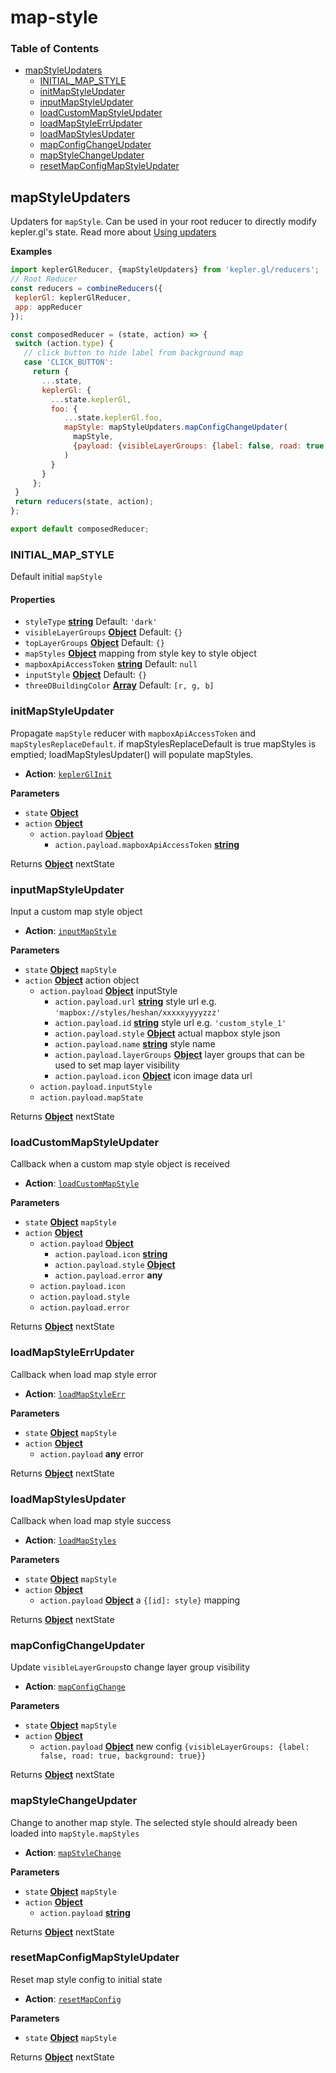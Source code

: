 # map-style

### Table of Contents

* [mapStyleUpdaters](map-style.md#mapstyleupdaters)
  * [INITIAL\_MAP\_STYLE](map-style.md#initial_map_style)
  * [initMapStyleUpdater](map-style.md#initmapstyleupdater)
  * [inputMapStyleUpdater](map-style.md#inputmapstyleupdater)
  * [loadCustomMapStyleUpdater](map-style.md#loadcustommapstyleupdater)
  * [loadMapStyleErrUpdater](map-style.md#loadmapstyleerrupdater)
  * [loadMapStylesUpdater](map-style.md#loadmapstylesupdater)
  * [mapConfigChangeUpdater](map-style.md#mapconfigchangeupdater)
  * [mapStyleChangeUpdater](map-style.md#mapstylechangeupdater)
  * [resetMapConfigMapStyleUpdater](map-style.md#resetmapconfigmapstyleupdater)

## mapStyleUpdaters

Updaters for `mapStyle`. Can be used in your root reducer to directly modify kepler.gl's state. Read more about [Using updaters](https://github.com/keplergl/kepler.gl/tree/f6f52361683304ed9d62029fbf268582543aebae/docs/api-reference/advanced-usage/using-updaters.md)

**Examples**

```javascript
import keplerGlReducer, {mapStyleUpdaters} from 'kepler.gl/reducers';
// Root Reducer
const reducers = combineReducers({
 keplerGl: keplerGlReducer,
 app: appReducer
});

const composedReducer = (state, action) => {
 switch (action.type) {
   // click button to hide label from background map
   case 'CLICK_BUTTON':
     return {
       ...state,
       keplerGl: {
         ...state.keplerGl,
         foo: {
            ...state.keplerGl.foo,
            mapStyle: mapStyleUpdaters.mapConfigChangeUpdater(
              mapStyle,
              {payload: {visibleLayerGroups: {label: false, road: true, background: true}}}
            )
         }
       }
     };
 }
 return reducers(state, action);
};

export default composedReducer;
```

### INITIAL\_MAP\_STYLE

Default initial `mapStyle`

#### Properties

* `styleType` [**string**](https://developer.mozilla.org/docs/Web/JavaScript/Reference/Global_Objects/String) Default: `'dark'`
* `visibleLayerGroups` [**Object**](https://developer.mozilla.org/docs/Web/JavaScript/Reference/Global_Objects/Object) Default: `{}`
* `topLayerGroups` [**Object**](https://developer.mozilla.org/docs/Web/JavaScript/Reference/Global_Objects/Object) Default: `{}`
* `mapStyles` [**Object**](https://developer.mozilla.org/docs/Web/JavaScript/Reference/Global_Objects/Object) mapping from style key to style object
* `mapboxApiAccessToken` [**string**](https://developer.mozilla.org/docs/Web/JavaScript/Reference/Global_Objects/String) Default: `null`
* `inputStyle` [**Object**](https://developer.mozilla.org/docs/Web/JavaScript/Reference/Global_Objects/Object) Default: `{}`
* `threeDBuildingColor` [**Array**](https://developer.mozilla.org/docs/Web/JavaScript/Reference/Global_Objects/Array) Default: `[r, g, b]`

### initMapStyleUpdater

Propagate `mapStyle` reducer with `mapboxApiAccessToken` and `mapStylesReplaceDefault`. if mapStylesReplaceDefault is true mapStyles is emptied; loadMapStylesUpdater\(\) will populate mapStyles.

* **Action**: [`keplerGlInit`](../actions/actions.md#keplerglinit)

**Parameters**

* `state` [**Object**](https://developer.mozilla.org/docs/Web/JavaScript/Reference/Global_Objects/Object) 
* `action` [**Object**](https://developer.mozilla.org/docs/Web/JavaScript/Reference/Global_Objects/Object) 
  * `action.payload` [**Object**](https://developer.mozilla.org/docs/Web/JavaScript/Reference/Global_Objects/Object) 
    * `action.payload.mapboxApiAccessToken` [**string**](https://developer.mozilla.org/docs/Web/JavaScript/Reference/Global_Objects/String) 

Returns [**Object**](https://developer.mozilla.org/docs/Web/JavaScript/Reference/Global_Objects/Object) nextState

### inputMapStyleUpdater

Input a custom map style object

* **Action**: [`inputMapStyle`](../actions/actions.md#inputmapstyle)

**Parameters**

* `state` [**Object**](https://developer.mozilla.org/docs/Web/JavaScript/Reference/Global_Objects/Object) `mapStyle`
* `action` [**Object**](https://developer.mozilla.org/docs/Web/JavaScript/Reference/Global_Objects/Object) action object
  * `action.payload` [**Object**](https://developer.mozilla.org/docs/Web/JavaScript/Reference/Global_Objects/Object) inputStyle
    * `action.payload.url` [**string**](https://developer.mozilla.org/docs/Web/JavaScript/Reference/Global_Objects/String) style url e.g. `'mapbox://styles/heshan/xxxxxyyyyzzz'`
    * `action.payload.id` [**string**](https://developer.mozilla.org/docs/Web/JavaScript/Reference/Global_Objects/String) style url e.g. `'custom_style_1'`
    * `action.payload.style` [**Object**](https://developer.mozilla.org/docs/Web/JavaScript/Reference/Global_Objects/Object) actual mapbox style json
    * `action.payload.name` [**string**](https://developer.mozilla.org/docs/Web/JavaScript/Reference/Global_Objects/String) style name
    * `action.payload.layerGroups` [**Object**](https://developer.mozilla.org/docs/Web/JavaScript/Reference/Global_Objects/Object) layer groups that can be used to set map layer visibility
    * `action.payload.icon` [**Object**](https://developer.mozilla.org/docs/Web/JavaScript/Reference/Global_Objects/Object) icon image data url
  * `action.payload.inputStyle`  
  * `action.payload.mapState`  

Returns [**Object**](https://developer.mozilla.org/docs/Web/JavaScript/Reference/Global_Objects/Object) nextState

### loadCustomMapStyleUpdater

Callback when a custom map style object is received

* **Action**: [`loadCustomMapStyle`](../actions/actions.md#loadcustommapstyle)

**Parameters**

* `state` [**Object**](https://developer.mozilla.org/docs/Web/JavaScript/Reference/Global_Objects/Object) `mapStyle`
* `action` [**Object**](https://developer.mozilla.org/docs/Web/JavaScript/Reference/Global_Objects/Object) 
  * `action.payload` [**Object**](https://developer.mozilla.org/docs/Web/JavaScript/Reference/Global_Objects/Object) 
    * `action.payload.icon` [**string**](https://developer.mozilla.org/docs/Web/JavaScript/Reference/Global_Objects/String) 
    * `action.payload.style` [**Object**](https://developer.mozilla.org/docs/Web/JavaScript/Reference/Global_Objects/Object) 
    * `action.payload.error` **any** 
  * `action.payload.icon`  
  * `action.payload.style`  
  * `action.payload.error`  

Returns [**Object**](https://developer.mozilla.org/docs/Web/JavaScript/Reference/Global_Objects/Object) nextState

### loadMapStyleErrUpdater

Callback when load map style error

* **Action**: [`loadMapStyleErr`](../actions/actions.md#loadmapstyleerr)

**Parameters**

* `state` [**Object**](https://developer.mozilla.org/docs/Web/JavaScript/Reference/Global_Objects/Object) `mapStyle`
* `action` [**Object**](https://developer.mozilla.org/docs/Web/JavaScript/Reference/Global_Objects/Object) 
  * `action.payload` **any** error

Returns [**Object**](https://developer.mozilla.org/docs/Web/JavaScript/Reference/Global_Objects/Object) nextState

### loadMapStylesUpdater

Callback when load map style success

* **Action**: [`loadMapStyles`](../actions/actions.md#loadmapstyles)

**Parameters**

* `state` [**Object**](https://developer.mozilla.org/docs/Web/JavaScript/Reference/Global_Objects/Object) `mapStyle`
* `action` [**Object**](https://developer.mozilla.org/docs/Web/JavaScript/Reference/Global_Objects/Object) 
  * `action.payload` [**Object**](https://developer.mozilla.org/docs/Web/JavaScript/Reference/Global_Objects/Object) a `{[id]: style}` mapping

Returns [**Object**](https://developer.mozilla.org/docs/Web/JavaScript/Reference/Global_Objects/Object) nextState

### mapConfigChangeUpdater

Update `visibleLayerGroups`to change layer group visibility

* **Action**: [`mapConfigChange`](../actions/actions.md#mapconfigchange)

**Parameters**

* `state` [**Object**](https://developer.mozilla.org/docs/Web/JavaScript/Reference/Global_Objects/Object) `mapStyle`
* `action` [**Object**](https://developer.mozilla.org/docs/Web/JavaScript/Reference/Global_Objects/Object) 
  * `action.payload` [**Object**](https://developer.mozilla.org/docs/Web/JavaScript/Reference/Global_Objects/Object) new config `{visibleLayerGroups: {label: false, road: true, background: true}}`

Returns [**Object**](https://developer.mozilla.org/docs/Web/JavaScript/Reference/Global_Objects/Object) nextState

### mapStyleChangeUpdater

Change to another map style. The selected style should already been loaded into `mapStyle.mapStyles`

* **Action**: [`mapStyleChange`](../actions/actions.md#mapstylechange)

**Parameters**

* `state` [**Object**](https://developer.mozilla.org/docs/Web/JavaScript/Reference/Global_Objects/Object) `mapStyle`
* `action` [**Object**](https://developer.mozilla.org/docs/Web/JavaScript/Reference/Global_Objects/Object) 
  * `action.payload` [**string**](https://developer.mozilla.org/docs/Web/JavaScript/Reference/Global_Objects/String) 

Returns [**Object**](https://developer.mozilla.org/docs/Web/JavaScript/Reference/Global_Objects/Object) nextState

### resetMapConfigMapStyleUpdater

Reset map style config to initial state

* **Action**: [`resetMapConfig`](../actions/actions.md#resetmapconfig)

**Parameters**

* `state` [**Object**](https://developer.mozilla.org/docs/Web/JavaScript/Reference/Global_Objects/Object) `mapStyle`

Returns [**Object**](https://developer.mozilla.org/docs/Web/JavaScript/Reference/Global_Objects/Object) nextState

